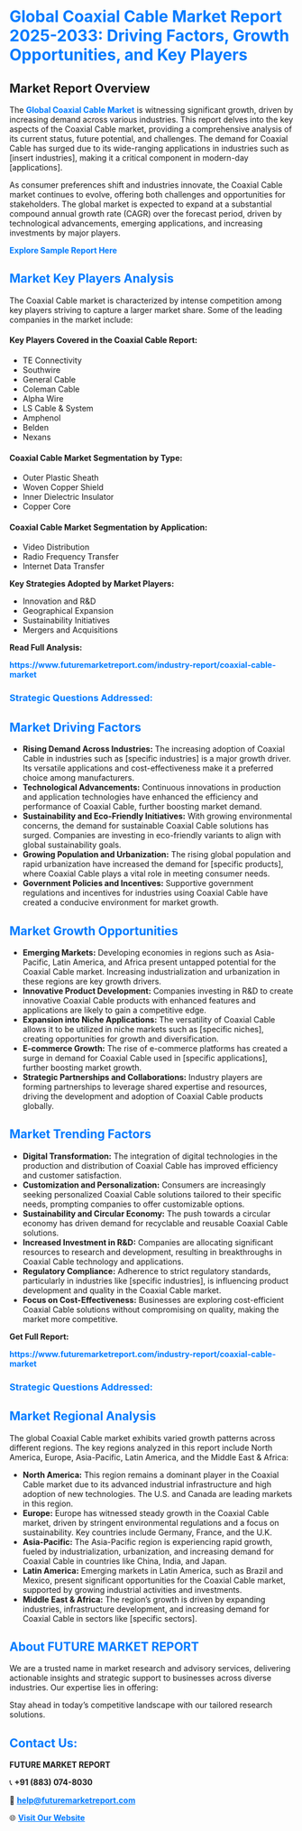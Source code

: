 <h1 style="color: #007BFF;">Global Coaxial Cable Market Report 2025-2033: Driving Factors, Growth Opportunities, and Key Players</h1>

<section id="overview">
<h2>Market Report Overview</h2>
<p>The <a href="https://www.futuremarketreport.com/industry-report/coaxial-cable-market" style="color: #007BFF; text-decoration: none;"><strong>Global Coaxial Cable Market</strong></a> is witnessing significant growth, driven by increasing demand across various industries. This report delves into the key aspects of the Coaxial Cable market, providing a comprehensive analysis of its current status, future potential, and challenges. The demand for Coaxial Cable has surged due to its wide-ranging applications in industries such as [insert industries], making it a critical component in modern-day [applications].</p>
<p>As consumer preferences shift and industries innovate, the Coaxial Cable market continues to evolve, offering both challenges and opportunities for stakeholders. The global market is expected to expand at a substantial compound annual growth rate (CAGR) over the forecast period, driven by technological advancements, emerging applications, and increasing investments by major players.</p>
</section>

<section id="overview">
<p><a href="https://www.futuremarketreport.com/request-sample/reportId=82565" style="color: #007BFF; text-decoration: none;"><strong>Explore Sample Report Here</strong></a></p>
</section>

<section id="key-players">
<h2 style="color: #007BFF;">Market Key Players Analysis</h2>
<p>The Coaxial Cable market is characterized by intense competition among key players striving to capture a larger market share. Some of the leading companies in the market include:</p>
<h4>Key Players Covered in the Coaxial Cable Report:</h4>
<ul><li>TE Connectivity</li><li>Southwire</li><li>General Cable</li><li>Coleman Cable</li><li>Alpha Wire</li><li>LS Cable &amp; System</li><li>Amphenol</li><li>Belden</li><li>Nexans</li></ul>
<h4>Coaxial Cable Market Segmentation by Type:</h4>
<ul><li>Outer Plastic Sheath</li><li>Woven Copper Shield</li><li>Inner Dielectric Insulator</li><li>Copper Core</li></ul>

<h4>Coaxial Cable Market Segmentation by Application:</h4>
<ul><li>Video Distribution</li><li>Radio Frequency Transfer</li><li>Internet Data Transfer</li></ul>
<p><strong>Key Strategies Adopted by Market Players:</strong></p>
<ul>
<li>Innovation and R&D</li>
<li>Geographical Expansion</li>
<li>Sustainability Initiatives</li>
<li>Mergers and Acquisitions</li>
</ul>
</section>

<section>
<p><strong>Read Full Analysis: </strong></p><a href="https://www.futuremarketreport.com/industry-report/coaxial-cable-market" style="color: #007BFF; text-decoration: none;"><strong>https://www.futuremarketreport.com/industry-report/coaxial-cable-market</strong></a>
<h3 style="color: #007BFF;">Strategic Questions Addressed:</h3>
</section>

<section id="driving-factors">
<h2 style="color: #007BFF;">Market Driving Factors</h2>
<ul>
<li><strong>Rising Demand Across Industries:</strong> The increasing adoption of Coaxial Cable in industries such as [specific industries] is a major growth driver. Its versatile applications and cost-effectiveness make it a preferred choice among manufacturers.</li>
<li><strong>Technological Advancements:</strong> Continuous innovations in production and application technologies have enhanced the efficiency and performance of Coaxial Cable, further boosting market demand.</li>
<li><strong>Sustainability and Eco-Friendly Initiatives:</strong> With growing environmental concerns, the demand for sustainable Coaxial Cable solutions has surged. Companies are investing in eco-friendly variants to align with global sustainability goals.</li>
<li><strong>Growing Population and Urbanization:</strong> The rising global population and rapid urbanization have increased the demand for [specific products], where Coaxial Cable plays a vital role in meeting consumer needs.</li>
<li><strong>Government Policies and Incentives:</strong> Supportive government regulations and incentives for industries using Coaxial Cable have created a conducive environment for market growth.</li>
</ul>
</section>

<section id="growth-opportunities">
<h2 style="color: #007BFF;">Market Growth Opportunities</h2>
<ul>
<li><strong>Emerging Markets:</strong> Developing economies in regions such as Asia-Pacific, Latin America, and Africa present untapped potential for the Coaxial Cable market. Increasing industrialization and urbanization in these regions are key growth drivers.</li>
<li><strong>Innovative Product Development:</strong> Companies investing in R&D to create innovative Coaxial Cable products with enhanced features and applications are likely to gain a competitive edge.</li>
<li><strong>Expansion into Niche Applications:</strong> The versatility of Coaxial Cable allows it to be utilized in niche markets such as [specific niches], creating opportunities for growth and diversification.</li>
<li><strong>E-commerce Growth:</strong> The rise of e-commerce platforms has created a surge in demand for Coaxial Cable used in [specific applications], further boosting market growth.</li>
<li><strong>Strategic Partnerships and Collaborations:</strong> Industry players are forming partnerships to leverage shared expertise and resources, driving the development and adoption of Coaxial Cable products globally.</li>
</ul>
</section>

<section id="trending-factors">
<h2 style="color: #007BFF;">Market Trending Factors</h2>
<ul>
<li><strong>Digital Transformation:</strong> The integration of digital technologies in the production and distribution of Coaxial Cable has improved efficiency and customer satisfaction.</li>
<li><strong>Customization and Personalization:</strong> Consumers are increasingly seeking personalized Coaxial Cable solutions tailored to their specific needs, prompting companies to offer customizable options.</li>
<li><strong>Sustainability and Circular Economy:</strong> The push towards a circular economy has driven demand for recyclable and reusable Coaxial Cable solutions.</li>
<li><strong>Increased Investment in R&D:</strong> Companies are allocating significant resources to research and development, resulting in breakthroughs in Coaxial Cable technology and applications.</li>
<li><strong>Regulatory Compliance:</strong> Adherence to strict regulatory standards, particularly in industries like [specific industries], is influencing product development and quality in the Coaxial Cable market.</li>
<li><strong>Focus on Cost-Effectiveness:</strong> Businesses are exploring cost-efficient Coaxial Cable solutions without compromising on quality, making the market more competitive.</li>
</ul>
</section>

<section>
<p><strong>Get Full Report: </strong></p><a href="https://www.futuremarketreport.com/industry-report/coaxial-cable-market" style="color: #007BFF; text-decoration: none;"><strong>https://www.futuremarketreport.com/industry-report/coaxial-cable-market</strong></a>
<h3 style="color: #007BFF;">Strategic Questions Addressed:</h3>
</section>


<section id="regional-analysis">
<h2 style="color: #007BFF;">Market Regional Analysis</h2>
<p>The global Coaxial Cable market exhibits varied growth patterns across different regions. The key regions analyzed in this report include North America, Europe, Asia-Pacific, Latin America, and the Middle East & Africa:</p>
<ul>
<li><strong>North America:</strong> This region remains a dominant player in the Coaxial Cable market due to its advanced industrial infrastructure and high adoption of new technologies. The U.S. and Canada are leading markets in this region.</li>
<li><strong>Europe:</strong> Europe has witnessed steady growth in the Coaxial Cable market, driven by stringent environmental regulations and a focus on sustainability. Key countries include Germany, France, and the U.K.</li>
<li><strong>Asia-Pacific:</strong> The Asia-Pacific region is experiencing rapid growth, fueled by industrialization, urbanization, and increasing demand for Coaxial Cable in countries like China, India, and Japan.</li>
<li><strong>Latin America:</strong> Emerging markets in Latin America, such as Brazil and Mexico, present significant opportunities for the Coaxial Cable market, supported by growing industrial activities and investments.</li>
<li><strong>Middle East & Africa:</strong> The region’s growth is driven by expanding industries, infrastructure development, and increasing demand for Coaxial Cable in sectors like [specific sectors].</li>
</ul>
</section>

<footer>
<h2 style="color: #007BFF;">About FUTURE MARKET REPORT</h2>
<p>We are a trusted name in market research and advisory services, delivering actionable insights and strategic support to businesses across diverse industries. Our expertise lies in offering:</p>

<p>Stay ahead in today’s competitive landscape with our tailored research solutions.</p>

<h2 style="color: #007BFF;">Contact Us:</h2>
<p><strong>FUTURE MARKET REPORT</strong></p>
<p>📞 <strong>+91 (883) 074-8030</strong></p>
<p>📧 <strong><a href="mailto:help@futuremarketreport.com" style="color: #007BFF;">help@futuremarketreport.com</a></strong></p>
<p>🌐 <strong><a href="https://www.futuremarketreport.com/" style="color: #007BFF;">Visit Our Website</a></strong></p>
</footer>